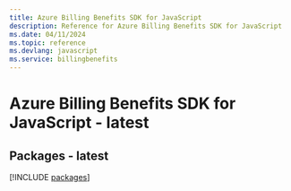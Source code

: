 ```yaml
---
title: Azure Billing Benefits SDK for JavaScript
description: Reference for Azure Billing Benefits SDK for JavaScript
ms.date: 04/11/2024
ms.topic: reference
ms.devlang: javascript
ms.service: billingbenefits
---
```

# Azure Billing Benefits SDK for JavaScript - latest
## Packages - latest
[!INCLUDE [packages](billing-benefits-index.md)]